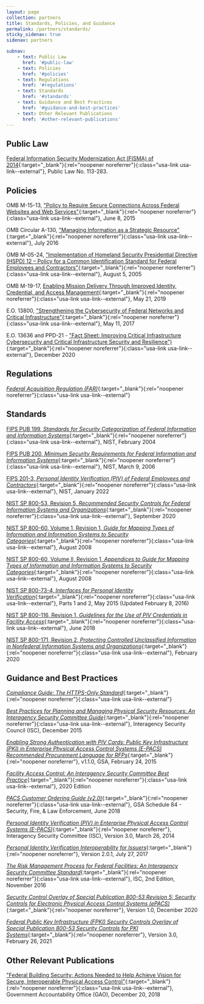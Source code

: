 ```yaml
---
layout: page
collection: partners
title: Standards, Policies, and Guidance
permalink: /partners/standards/
sticky_sidenav: true
sidenav: partners

subnav:
    - text: Public Law
      href: '#public-law'
    - text: Policies
      href: '#policies'
    - text: Regulations
      href: '#regulations'
    - text: Standards
      href: '#standards'
    - text: Guidance and Best Practices
      href: '#guidance-and-best-practices'
    - text: Other Relevant Publications
      href: '#other-relevant-publications'
---
```


## Public Law

[Federal Information Security Modernization Act (FISMA) of 2014](https://www.dhs.gov/fisma){:target="_blank"}{:rel="noopener noreferrer"}{:class="usa-link usa-link--external"}, Public Law No. 113-283. 

## Policies

OMB M-15-13, ["Policy to Require Secure Connections Across Federal Websites and Web Services"](https://obamawhitehouse.archives.gov/sites/default/files/omb/memoranda/2015/m-15-13.pdf){:target="_blank"}{:rel="noopener noreferrer"}{:class="usa-link usa-link--external"}, June 8, 2015

OMB Circular A-130, ["Managing Information as a Strategic Resource"](https://obamawhitehouse.archives.gov/sites/default/files/omb/assets/OMB/circulars/a130/a130revised.pdf?msclkid=b1259175c7f211ec8144311a36ca5067){:target="_blank"}{:rel="noopener noreferrer"}{:class="usa-link usa-link--external"}, July 2016

OMB M-05-24, ["Implementation of Homeland Security Presidential Directive (HSPD) 12 – Policy for a Common Identification Standard for Federal Employees and Contractors"](https://georgewbush-whitehouse.archives.gov/omb/memoranda/fy2005/m05-24.pdf?msclkid=c536f001c7f811ecaed4fea27a3c8d47){:target="_blank"}{:rel="noopener noreferrer"}{:class="usa-link usa-link--external"}, August 5, 2005

OMB M-19-17, [Enabling Mission Delivery Through Improved Identity, Credential, and Access Management](https://www.whitehouse.gov/wp-content/uploads/2019/05/M-19-17.pdf){:target="_blank"}{:rel="noopener noreferrer"}{:class="usa-link usa-link--external"}, May 21, 2019

E.O. 13800, ["Strengthening the Cybersecurity of Federal Networks and Critical Infrastructure"](https://www.cio.gov/2018/05/30/it-modernization/){:target="_blank"}{:rel="noopener noreferrer"}{:class="usa-link usa-link--external"}, May 11, 2017

E.O. 13636 and PPD-21 - ["Fact Sheet: Improving Critical Infrastructure Cybersecurity and Critical Infrastructure Security and Resilience")](https://www.dhs.gov/publication/eo-13636-ppd-21-fact-sheet){:target="_blank"}{:rel="noopener noreferrer"}{:class="usa-link usa-link--external"}, December 2020

## Regulations

[_Federal Acquisition Regulation (FAR)_](https://www.acquisition.gov/browsefar){:target="_blank"}{:rel="noopener noreferrer"}{:class="usa-link usa-link--external"}

## Standards

[FIPS PUB 199, _Standards for Security Categorization of Federal Information and Information Systems_](https://nvlpubs.nist.gov/nistpubs/FIPS/NIST.FIPS.199.pdf){:target="_blank"}{:rel="noopener noreferrer"}{:class="usa-link usa-link--external"}, NIST, February 2004

[FIPS PUB 200, _Minimum Security Requirements for Federal Information and Information Systems_](https://nvlpubs.nist.gov/nistpubs/FIPS/NIST.FIPS.200.pdf){:target="_blank"}{:rel="noopener noreferrer"}{:class="usa-link usa-link--external"}, NIST, March 9, 2006 

[FIPS 201-3, _Personal Identity Verification (PIV) of Federal Employees and Contractors_](http://nvlpubs.nist.gov/nistpubs/FIPS/NIST.FIPS.201-2.pdf){:target="_blank"}{:rel="noopener noreferrer"}{:class="usa-link usa-link--external"}, NIST, January 2022

[NIST SP 800-53, Revision 5, _Recommended Security Controls for Federal Information Systems and Organizations_](https://nvlpubs.nist.gov/nistpubs/SpecialPublications/NIST.SP.800-53r5.pdf){:target="_blank"}{:rel="noopener noreferrer"}{:class="usa-link usa-link--external"}, September 2020

[NIST SP 800-60, Volume 1, Revision 1, _Guide for Mapping Types of Information and Information Systems to Security Categories_](https://nvlpubs.nist.gov/nistpubs/Legacy/SP/nistspecialpublication800-60v1r1.pdf ){:target="_blank"}{:rel="noopener noreferrer"}{:class="usa-link usa-link--external"}, August 2008

[NIST SP 800-60, Volume II, Revision 1, _Appendices to Guide for Mapping Types of Information and Information Systems to Security Categories_](http://nvlpubs.nist.gov/nistpubs/Legacy/SP/nistspecialpublication800-60v2r1.pdf){:target="_blank"}{:rel="noopener noreferrer"}{:class="usa-link usa-link--external"}, August 2008

[NIST SP 800-73-4, _Interfaces for Personal Identity Verification_](https://nvlpubs.nist.gov/nistpubs/SpecialPublications/NIST.SP.800-73-4.pdf){:target="_blank"}{:rel="noopener noreferrer"}{:class="usa-link usa-link--external"}, Parts 1 and 2, May 2015 (Updated February 8, 2016)

[NIST SP 800-116, Revision 1, _Guidelines for the Use of PIV Credentials in Facility Access_](https://nvlpubs.nist.gov/nistpubs/SpecialPublications/NIST.SP.800-116r1.pdf){:target="_blank"}{:rel="noopener noreferrer"}{:class="usa-link usa-link--external"}, June 2018 

[NIST SP 800-171, Revision 2, _Protecting Controlled Unclassified Information in Nonfederal Information Systems and Organizations_](https://nvlpubs.nist.gov/nistpubs/SpecialPublications/NIST.SP.800-171r2.pdf){:target="_blank"}{:rel="noopener noreferrer"}{:class="usa-link usa-link--external"}, February 2020

## Guidance and Best Practices

[_Compliance Guide: The HTTPS-Only Standard_](https://https.cio.gov/guide/#are-federally-operated-certificate-revocation-services-crl-ocsp-also-required-to-move-to-https){:target="_blank"}{:rel="noopener noreferrer"}{:class="usa-link usa-link--external"}

[_Best Practices for Planning and Managing Physical Security Resources: An Interagency Security Committee Guide_](https://www.cisa.gov/sites/default/files/publications/isc-planning-managing-physical-security-resources-dec-2015-508.pdf){:target="_blank"}{:rel="noopener noreferrer"}{:class="usa-link usa-link--external"}, Interagency Security Council (ISC), December 2015

[_Enabling Strong Authentication with PIV Cards: Public Key Infrastructure (PKI) in Enterprise Physical Access Control Systems (E-PACS) Recommended Procurement Language for RFPs_](https://{{site.baseurl}}/docs/pacs-pki-epacs-procurement.pdf){:target="_blank"}{:rel="noopener noreferrer"}, v1.1.0, GSA, February 24, 2015

[_Facility Access Control: An Interagency Security Committee Best Practice_](https://www.cisa.gov/sites/default/files/publications/Facility%20Access%20Control%20-%20An%20Interagency%20Security%20Committee%20Best%20Practice.pdf){:target="_blank"}{:rel="noopener noreferrer"}{:class="usa-link usa-link--external"}, 2020 Edition

[_PACS Customer Ordering Guide (v2.0)_](https://www.gsa.gov/cdnstatic/General_Supplies__Services/Guide_to_PACS_v2%2006-12-2018.pdf){:target="_blank"}{:rel="noopener noreferrer"}{:class="usa-link usa-link--external"}, GSA Schedule 84 - Security, Fire, & Law Enforcement, June 2018

[_Personal Identity Verification (PIV) in Enterprise Physical Access Control Systems (E-PACS)_]({{site.baseurl}}/docs/pacs-piv-epacs.pdf){:target="_blank"}{:rel="noopener noreferrer"}, Interagency Security Committee (ISC), Version 3.0, March 26, 2014

[_Personal Identity Verification Interoperability for Issuers_]({{site.baseurl}}/docs/archived/fpki-pivi-for-issuers.pdf){:target="_blank"}{:rel="noopener noreferrer"}, Version 2.0.1, July 27, 2017

[_The Risk Management Process for Federal Facilities: An Interagency Security Committee Standard_](https://www.cisa.gov/sites/default/files/publications/isc-risk-management-process-2016-508.pdf){:target="_blank"}{:rel="noopener noreferrer"}{:class="usa-link usa-link--external"}, ISC, 2nd Edition, November 2016

[_Security Control Overlay of Special Publication 800-53 Revision 5: Security Controls for Electronic Physical Access Control Systems (ePACS)_]({{site.baseurl}}/docs/pacs-800-53-overlay.pdf){:target="_blank"}{:rel="noopener noreferrer"}, Version 1.0, December 2020

[*Federal Public Key Infrastructure (FPKI) Security Controls Overlay of Special Publication 800-53 Security Controls for PKI Systems*]({{site.baseurl}}/docs/fpki-overlay-sp-800-53.pdf){:target="_blank"}{:rel="noopener noreferrer"}, Version 3.0, February 26, 2021

## Other Relevant Publications

["Federal Building Security:
Actions Needed to Help Achieve Vision for Secure, Interoperable Physical Access Control"](https://www.gao.gov/products/GAO-19-138){:target="_blank"}{:rel="noopener noreferrer"}{:class="usa-link usa-link--external"}, Government Accountability Office (GAO), December 20, 2018 
